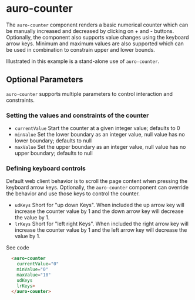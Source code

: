 # auro-counter

The `auro-counter` component renders a basic numerical counter which can be manually increased and decreased by clicking on + and - buttons. Optionally, the component also supports value changes using the keyboard arrow keys. Minimum and maximum values are also supported which can be used in combination to constrain upper and lower bounds.

Illustrated in this example is a stand-alone use of `auro-counter`.
## Optional Parameters

`auro-counter` supports multiple parameters to control interaction and constraints.
### Setting the values and constraints of the counter

* `currentValue` Start the counter at a given integer value; defaults to 0
* `minValue` Set the lower boundary as an integer value, null value has no lower boundary; defaults to null
* `maxValue` Set the upper boundary as an integer value, null value has no upper boundary; defaults to null

### Defining keyboard controls

Default web client behavior is to scroll the page content when pressing the keyboard arrow keys. Optionally, the `auro-counter` component can override the behavior and use those keys to control the counter.

* `udKeys` Short for "up down Keys". When included the up arrow key will increase the counter value by 1 and the down arrow key will decrease the value by 1.
* `lrKeys` Short for "left right Keys". When included the right arrow key will increase the counter value by 1 and the left arrow key will decrease the value by 1.

<div class="exampleWrapper">
  <auro-counter
    currentValue="0"
    minValue="0"
    maxValue="10"
    udKeys
    lrKeys>
  </auro-counter>
</div>

<auro-accordion lowProfile justifyRight>
  <span slot="trigger">See code</span>

  ```html
    <auro-counter
      currentValue="0"
      minValue="0"
      maxValue="10"
      udKeys
      lrKeys>
    </auro-counter>
  ```

</auro-accordion>
